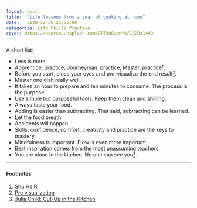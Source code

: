 ```yaml
---
layout: post
title:  "Life lessons from a year of cooking at home"
date:   2020-12-30 21:55:00
categories: Life Skills Practice
cover: https://source.unsplash.com/GT798QUwnYk/1920x1440
---
```


A short list:

- Less is more.
- Apprentice, practice, Journeyman, practice, Master, practice[¹](#one).
- Before you start, close your eyes and pre-visualize the end result[²](#two).
- Master one dish really well.
- It takes an hour to prepare and ten minutes to consume. The process is the purpose.
- Use simple but purposeful tools. Keep them clean and shining.
- Always taste your food.
- Adding is easier than subtracting. That said, subtracting can be learned.
- Let the food breath.
- Accidents will happen.
- Skills, confidence, comfort, creativity and practice are the keys to mastery.
- Mindfulness is important. Flow is even more important.
- Best inspiration comes from the most unassuming teachers.
- You are alone in the kitchen. No one can see you[³](#three).

***

#### Footnotes

1. <a name="one"></a> [Shu Ha Ri](https://en.wikipedia.org/wiki/Shuhari)
1. <a name="two"></a> [Pre visualization](http://facweb.cs.depaul.edu/sgrais/previsual.htm)
1. <a name="three"></a> [Julia Child: Cut-Up in the Kitchen](https://www.saturdayeveningpost.com/2018/08/julia-child-cut-kitchen/)
